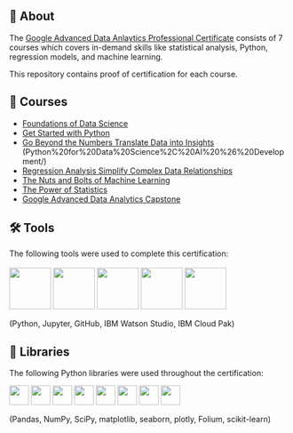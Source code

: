 


## 📄 About
The <a href="https://www.coursera.org/professional-certificates/google-advanced-data-analytics?">Google Advanced Data Anlaytics Professional Certificate</a> consists of 7 courses which covers in-demand skills like statistical analysis, Python, regression models, and machine learning.

This repository contains proof of certification for each course.



## 📑 Courses
- [Foundations of Data Science](Foundations%20of%20Data%20Science/)
- [Get Started with Python](Get%20Started%20with%20Python/)
- [Go Beyond the Numbers Translate Data into Insights](Go%20Beyond%20the%20Numbers%20Translate%20Data%20into%20Insights/)
(Python%20for%20Data%20Science%2C%20AI%20%26%20Development/)
- [Regression Analysis Simplify Complex Data Relationships](Regression%20Analysis%20Simplify%20Complex%20Data%20Relationships/)
- [The Nuts and Bolts of Machine Learning](The%20Nuts%20and%20Bolts%20of%20Machine%20Learning/)
- [The Power of Statistics](The%20Power%20of%20Statistics/)
- [Google Advanced Data Analytics Capstone](Google%20Advanced%20Data%20Analytics%20Capstone/)




## 🛠️ Tools
The following tools were used to complete this certification: <br> <br>
  <img src="https://user-images.githubusercontent.com/84391594/152705364-f16bb223-41aa-4510-8113-51171dfe9953.png" height="75">
  <img src="https://user-images.githubusercontent.com/84391594/152705271-083f8784-b3c9-4065-9733-ea3fa8ad5a7a.png" height="75">
  <img src="https://user-images.githubusercontent.com/84391594/152705273-adffe1bf-b509-44d0-b3ac-671cce5071df.svg" height="75">
  <img src="https://user-images.githubusercontent.com/84391594/152705324-68f777a0-3875-4b65-ae96-646643284541.png" height="75">
  <img src="https://user-images.githubusercontent.com/84391594/152705298-bb170d32-3dd0-4ad4-8221-8b7b029116b4.png" height="75">
</p>
(Python, Jupyter, GitHub, IBM Watson Studio, IBM Cloud Pak)

## 📖 Libraries
The following Python libraries were used throughout the certification: <br> 
<p align="left">
  <img  src="https://user-images.githubusercontent.com/84391594/152706127-ce41990f-2588-472a-b5df-6b403a5947e6.png" height="35">
  <img  src="https://user-images.githubusercontent.com/84391594/152706130-5577011e-ecb3-47aa-af73-f6bd1bda05bc.png" height="35">
  <img  src="https://user-images.githubusercontent.com/84391594/152706132-5939da7e-7d1e-43b8-9c46-2d3fe5198dda.png" height="35">
  <img  src="https://user-images.githubusercontent.com/84391594/152706135-85cdd35e-922a-414a-a198-c670fbf8fb25.svg" height="35">
  <img  src="https://user-images.githubusercontent.com/84391594/152706148-36f27f03-1967-45d1-82d8-f6c149c6f21c.svg" height="35">
  <img  src="https://user-images.githubusercontent.com/84391594/152706211-7966848a-a2e1-4c4a-bc08-594a4ca6ff07.png" height="35">
  <img  src="https://user-images.githubusercontent.com/84391594/152706214-d018bc5e-1477-4de2-94d7-5c0886e0477d.png" height="35">
  <img  src="https://user-images.githubusercontent.com/84391594/152706217-c0cfd9d8-22ad-4c3b-9ac7-70a6cf2799f7.png" height="35"> <br>
  
</p>
(Pandas, NumPy, SciPy, matplotlib, seaborn, plotly, Folium, scikit-learn)


